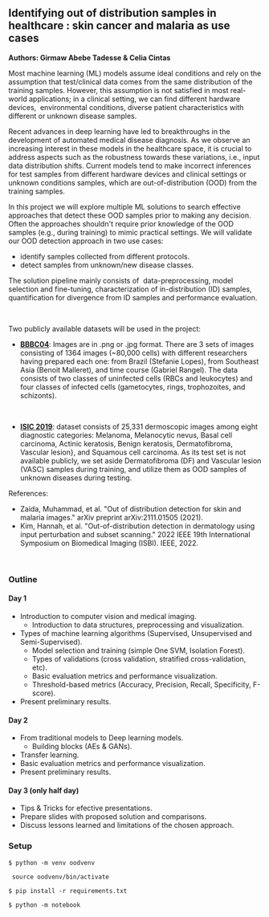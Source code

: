 ## Identifying out of distribution samples in healthcare :  skin cancer and malaria as use cases

**Authors: Girmaw Abebe Tadesse & Celia Cintas**

Most machine learning (ML) models assume ideal conditions and rely on the assumption that test/clinical data comes from the same distribution of the training samples. However, this assumption is not satisfied in most real-world applications; in a clinical setting, we can find different hardware devices,  environmental conditions, diverse patient characteristics with different or unknown disease samples.

Recent advances in deep learning have led to breakthroughs in the development of automated medical disease diagnosis. As we observe an increasing interest in these models in the healthcare space, it is crucial to address aspects such as the robustness towards these variations, i.e., input data distribution shifts. Current models tend to make incorrect inferences for test samples from different hardware devices and clinical settings or unknown conditions samples, which are out-of-distribution (OOD) from the training samples. 

In this project we will explore multiple ML solutions to search effective approaches that detect these OOD samples prior to making any decision.  Often the approaches shouldn't require prior knowledge of the OOD samples (e.g., during training) to mimic practical settings. We will validate our OOD detection approach in two use cases: 
- identify samples collected from different protocols.
- detect samples from unknown/new disease classes.  

The solution pipeline mainly consists of  data-preprocessing, model selection and fine-tuning, characterization of in-distribution (ID) samples, quantification for divergence from ID samples and performance evaluation.

 

Two publicly available datasets will be used in the project:

- [**BBBC04**](https://bbbc.broadinstitute.org/BBBC041): Images are in .png or .jpg format. There are 3 sets of images consisting of 1364 images (~80,000 cells) with different researchers having prepared each one: from Brazil (Stefanie Lopes), from Southeast Asia (Benoit Malleret), and time course (Gabriel Rangel). The data consists of two classes of uninfected cells (RBCs and leukocytes) and four classes of infected cells (gametocytes, rings, trophozoites, and schizonts). 

 

- [**ISIC 2019**](https://challenge.isic-archive.com/data/): dataset consists of 25,331 dermoscopic images among eight diagnostic categories: Melanoma, Melanocytic nevus, Basal cell carcinoma, Actinic keratosis, Benign keratosis, Dermatofibroma, Vascular lesion}, and Squamous cell carcinoma. As its test set is not available publicly, we set aside Dermatofibroma (DF) and Vascular lesion (VASC) samples during training, and utilize them as OOD samples of unknown diseases during testing. 


References:

- Zaida, Muhammad, et al. "Out of distribution detection for skin and malaria images." arXiv preprint arXiv:2111.01505 (2021).
- Kim, Hannah, et al. "Out-of-distribution detection in dermatology using input perturbation and subset scanning." 2022 IEEE 19th International Symposium on Biomedical Imaging (ISBI). IEEE, 2022.

 
### Outline

#### Day 1

 - Introduction to computer vision and medical imaging.
   - Introduction to data structures, preprocessing and visualization.
 - Types of machine learning algorithms (Supervised, Unsupervised and Semi-Supervised).
   - Model selection and training (simple One SVM, Isolation Forest). 
   - Types of validations (cross validation, stratified cross-validation, etc).
   - Basic evaluation metrics and performance visualization.
   - Threshold-based metrics (Accuracy, Precision, Recall, Specificity, F-score).
 - Present preliminary results.

#### Day 2

- From traditional models to Deep learning models.
  - Building blocks (AEs & GANs).
- Transfer learning.
- Basic evaluation metrics and performance visualization.
- Present preliminary results.

#### Day 3 (only half day)

- Tips \& Tricks for efective presentations. 
- Prepare slides with proposed solution and comparisons.
- Discuss lessons learned and limitations of the chosen approach.


### Setup
`$ python -m venv oodvenv`

` source oodvenv/bin/activate`

`$ pip install -r requirements.txt`

`$ python -m notebook`
